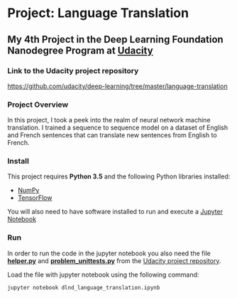 # Project: Language Translation
## My 4th Project in the Deep Learning Foundation Nanodegree Program at [Udacity](https://www.udacity.com/)

### Link to the Udacity project repository

https://github.com/udacity/deep-learning/tree/master/language-translation

### Project Overview
In this project, I took a peek into the realm of neural network machine translation. I trained a sequence to sequence model on a dataset of English and French sentences that can translate new sentences from English to French.

### Install

This project requires **Python 3.5** and the following Python libraries installed:

- [NumPy](http://www.numpy.org/)
- [TensorFlow](https://www.tensorflow.org/)

You will also need to have software installed to run and execute a [Jupyter Notebook](http://jupyter.org/)

### Run

In order to run the code in the jupyter notebook you also need the file [**helper.py**](https://github.com/udacity/deep-learning/blob/master/language-translation/helper.py) and [**problem_unittests.py**](https://github.com/udacity/deep-learning/blob/master/language-translation/problem_unittests.py) from the [Udacity project repository](https://github.com/udacity/deep-learning/tree/master/language-translation).

Load the file with jupyter notebook using the following command:

```jupyter notebook dlnd_language_translation.ipynb```
